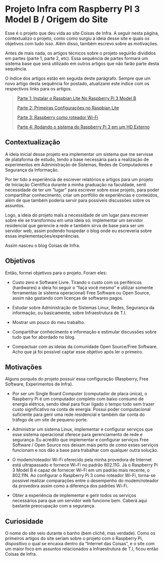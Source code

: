 # Projeto Infra com Raspberry PI 3 Model B / Origem do Site


Esse é o projeto que deu vida ao site Coisas de Infra. A seguir nesta página, contextualizo o projeto, conto como surgiu a ideia desse site e quais os objetivos com tudo isso. Além disso, também escrevo sobre as motivações.

<!--more-->

Antes de mais nada, os artigos técnicos sobre o projeto seguirão divididos em partes (parte 1, parte 2, etc). Essa sequência de partes formará um sistema base que será utilizado em outros artigos que não farão parte desta sequência.

O índice dos artigos estão em seguida deste parágrafo. Sempre que um novo artigo desta sequência for postado, atualizarei este índice com os respectivos links para os artigos.

> [Parte 1: Instalar o Raspbian Lite No Raspberry Pi 3 Model B](https://coisasdeinfra.com/instalar-o-raspbian-lite-no-raspberry-pi-3-model-b-parte-1-do-projeto/)
> 
> [Parte 2: Primeiras Configurações no Raspbian Lite](https://coisasdeinfra.com/primeiras-configuracoes-no-raspbian-lite/)
> 
> [Parte 3: Raspberry como roteador Wi-Fi](https://coisasdeinfra.com/raspberry-como-roteador-wi-fi-parte-3-do-projeto/)
> 
> [Parte 4: Rodando o sistema do Raspberry Pi 3 em um HD Externo](https://coisasdeinfra.com/rodando-o-sistema-do-raspberry-pi-3-em-um-hd-externo/)

## Contextualização

A ideia inicial desse projeto era implementar um sistema que me servisse de plataforma de estudo, tendo a base necessária para a realização de experimentos em Administração de Sistemas, Redes de Computadores e Segurança da Informação.

Por ter tido a experiência de escrever relatórios e artigos para um projeto de Iniciação Científica durante a minha graduação na faculdade, senti necessidade de ter um “lugar” para escrever sobre esse projeto, para poder compartilhar conhecimento, criar um portfólio de experiências e conteúdos, além de que também poderia servir para possíveis discussões sobre os assuntos.

Logo, a ideia do projeto mais a necessidade de um lugar para escrever sobre ele se transformou em uma ideia só: implementar um servidor residencial que gerencie a rede e também sirva de base para ser um servidor web, assim podendo hospedar o blog onde eu escreveria sobre essas implementações/experiências.

Assim nasceu o blog Coisas de Infra.

## Objetivos

Então, formei objetivos para o projeto. Foram eles:

* Custo zero e Software Livre. Tirando o custo com os periféricos (hardwares) a ideia foi seguir o “faça você mesmo” e utilizar somente ferramentas (e sistema operacional) Free Software ou Open Source, assim não gastando com licenças de softwares pagos.
  
* Estudar sobre Administração de Sistemas Linux, Redes, Segurança da informação, ou basicamente, sobre Infraestrutura de T.I.
  
* Mostrar um pouco do meu trabalho.
  
* Compartilhar conhecimento e informação e estimular discussões sobre tudo que for abordado no blog.

* Compactuar com as ideias da comunidade Open Source/Free Software. Acho que já foi possível captar esse objetivo após ler o primeiro.

## Motivações

Alguns porquês do projeto possuir essa configuração (Raspberry, Free Software, Experimentos de Infra).

* Por ser um Single Board Computer (computador de placa única), o Raspberry Pi é um computador completo com baixo consumo de energia elétrica, sendo ideal para ficar ligado o tempo todo sem trazer custo significativo na conta de energia. Possui poder computacional suficiente para gerir uma rede residencial e também dar conta do tráfego de um site de pequeno porte.

* Administrar um sistema Linux, implementar e configurar serviços que esse sistema operacional oferece para gerenciamento de rede e segurança. Eu acredito que implementar e configurar serviços Free Software / Open Source nos deixam mais perto de como esses serviços funcionam e nos dão a base para trabalhar com qualquer outra solução.

* O modem/roteador Wi-Fi oferecido pela minha provedora de Internet está ultrapassado e fornece Wi-Fi no padrão 802.11G. Já o Raspberry Pi 3 Model B é capaz de fornecer Wi-Fi em um padrão mais recente, o 802.11N. Ao configurar o Raspberry Pi 3 como roteador Wi-Fi, torna-se possível realizar comparações entre o desempenho do modem/roteador da provedora assim como a diferença dos padrões Wi-Fi.

* Obter a experiência de implementar e gerir todos os serviços necessários para que um servidor web funcione bem. Caberá aqui bastante preocupação com a segurança.

## Curiosidade

O nome do site veio durante o banho (bem clichê, mas verdade). Como os primeiros artigos do site seriam sobre o projeto com o Raspberry Pi, dispositivo o qual se encaixa dentro da “Internet das Coisas”, e o site com um maior foco em assuntos relacionados a Infraestrutura de T.I, ficou então Coisas de Infra.


